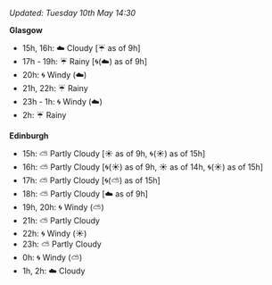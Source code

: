 *Updated: Tuesday 10th May 14:30*

**Glasgow**

* 15h, 16h: :cloud: Cloudy [:umbrella: as of 9h]
* 17h - 19h: :umbrella: Rainy [:cyclone:(:cloud:) as of 9h]
* 20h: :cyclone: Windy (:cloud:)
* 21h, 22h: :umbrella: Rainy
* 23h - 1h: :cyclone: Windy (:cloud:)
* 2h: :umbrella: Rainy

**Edinburgh**

* 15h: :partly_sunny: Partly Cloudy [:sunny: as of 9h, :cyclone:(:sunny:) as of 15h]
* 16h: :partly_sunny: Partly Cloudy [:cyclone:(:sunny:) as of 9h, :sunny: as of 14h, :cyclone:(:sunny:) as of 15h]
* 17h: :partly_sunny: Partly Cloudy [:cyclone:(:partly_sunny:) as of 15h]
* 18h: :partly_sunny: Partly Cloudy [:cloud: as of 9h]
* 19h, 20h: :cyclone: Windy (:partly_sunny:)
* 21h: :partly_sunny: Partly Cloudy
* 22h: :cyclone: Windy (:sunny:)
* 23h: :partly_sunny: Partly Cloudy
* 0h: :cyclone: Windy (:partly_sunny:)
* 1h, 2h: :cloud: Cloudy
